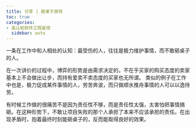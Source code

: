 ```yaml
---
title: 分享 | 砸桌子游戏
toc: true
categories:
- 高认知软件工程星球
  sidebar: auto
---
```


一条在工作中和人相处的认知：最受伤的人，往往是极力维护事情，而不敢砸桌子的人。

在一次讲价的过程中，博弈的形势是由需求决定的，不在乎买家的购买态度的卖家基本上不会做出让步，而持有爱卖不卖态度的买家也无所谓。
类似的例子在工作中也是，极力促成某件事情的人，劳苦奔波，而只做顺水推舟事情的人可以以逸待劳。

有时候工作做的很痛苦不是因为责任性不够，而是责任性太强，太害怕把事情搞砸。在这种形势下，不敢让项目失败的那个人承担了本来不应该承担的责任。在出现矛盾时，抱着最终时刻能砸桌子的，反而能取得良好的效果。
